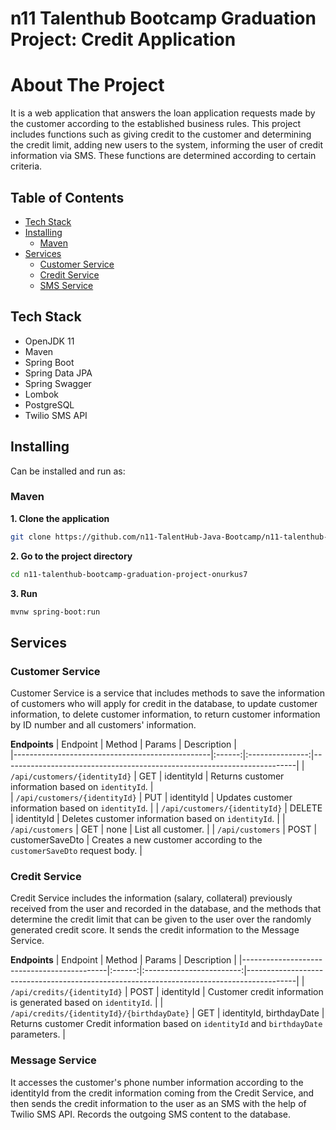 # n11 Talenthub Bootcamp Graduation Project: Credit Application

# About The Project
It is a web application that answers the loan application requests made by the customer according to the established business rules. This project includes functions such as giving credit to the customer and determining the credit limit, adding new users to the system, informing the user of credit information via SMS. These functions are determined according to certain criteria.
## Table of Contents
- [Tech Stack](#tech-stack)
- [Installing](#installing)
    - [Maven](#maven)
- [Services](#services)
    - [Customer Service](#customer-service)
    - [Credit Service](#credit-service)
    - [SMS Service](#sms-service)
  

## Tech Stack
- OpenJDK 11
- Maven
- Spring Boot
- Spring Data JPA
- Spring Swagger
- Lombok
- PostgreSQL
- Twilio SMS API


## Installing
Can be installed and run as:
### Maven
**1. Clone the application**

```bash
git clone https://github.com/n11-TalentHub-Java-Bootcamp/n11-talenthub-bootcamp-graduation-project-onurkus7
```
**2. Go to the project directory**
```bash
cd n11-talenthub-bootcamp-graduation-project-onurkus7
```
**3. Run**
```bash
mvnw spring-boot:run
```
## Services

### Customer Service
Customer Service is a service that includes methods to save the information of customers who will apply for credit in the database, to update customer information, to delete customer information, to return customer information by ID number and all customers' information.

**Endpoints**
| Endpoint                                        | Method |  Params         | Description                                                             |                   
|-------------------------------------------------|:------:|:---------------:|-------------------------------------------------------------------------|
|  `/api/customers/{identityId}`                  | GET    | identityId      | Returns customer information based on `identityId`.                     |                  
|  `/api/customers/{identityId}`                  | PUT    | identityId      | Updates customer information based on `identityId`.                     |
|  `/api/customers/{identityId}`                  | DELETE | identityId      | Deletes customer information based on `identityId`.                     |
|  `/api/customers`                               | GET    | none            | List all customer.                                                      |
|  `/api/customers`                               | POST   | customerSaveDto | Creates a new customer according to the `customerSaveDto` request body. |


### Credit Service
Credit Service includes the information (salary, collateral) previously received from the user and recorded in the database, and the methods that determine the credit limit that can be given to the user over the randomly generated credit score. It sends the credit information to the Message Service.

**Endpoints**
| Endpoint                                   | Method |  Params                  | Description                                                                              | 
|--------------------------------------------|:------:|:------------------------:|------------------------------------------------------------------------------------------|
| `/api/credits/{identityId}`                | POST   | identityId               | Customer credit information is generated based on `identityId`.                          | 
| `/api/credits/{identityId}/{birthdayDate}` | GET    | identityId, birthdayDate | Returns customer Credit information based on `identityId` and `birthdayDate` parameters. |


### Message Service
It accesses the customer's phone number information according to the identityId from the credit information coming from the Credit Service, and then sends the credit information to the user as an SMS with the help of Twilio SMS API. Records the outgoing SMS content to the database.
